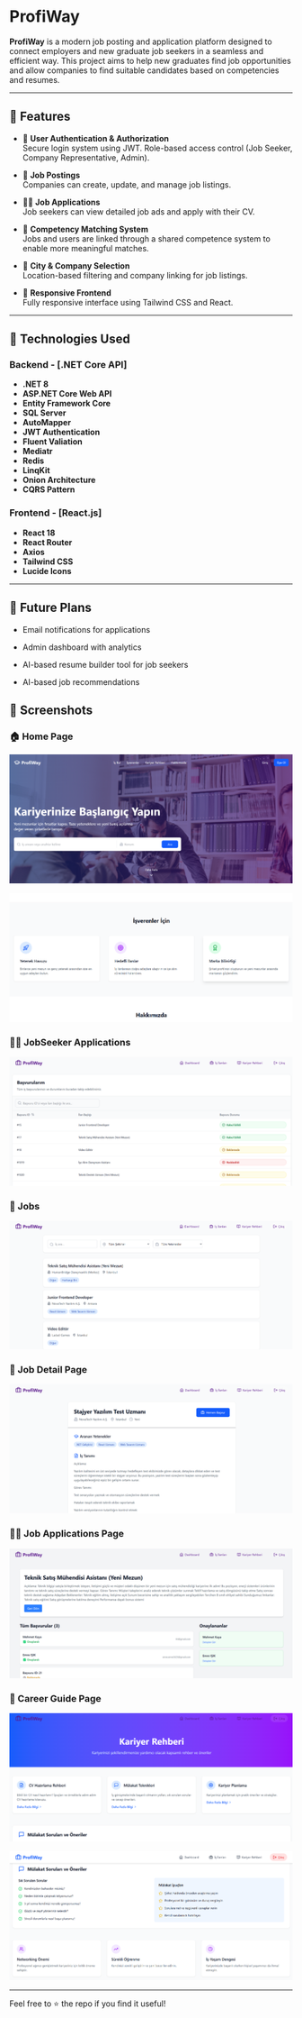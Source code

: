 # ProfiWay

**ProfiWay** is a modern job posting and application platform designed to connect employers and new graduate job seekers in a seamless and efficient way. This project aims to help new graduates find job opportunities and allow companies to find suitable candidates based on competencies and resumes.

---

## 🌟 Features

- 🔐 **User Authentication & Authorization**  
  Secure login system using JWT. Role-based access control (Job Seeker, Company Representative, Admin).

- 📄 **Job Postings**  
  Companies can create, update, and manage job listings.

- 👨‍💼 **Job Applications**  
  Job seekers can view detailed job ads and apply with their CV.

- 🎯 **Competency Matching System**  
  Jobs and users are linked through a shared competence system to enable more meaningful matches.

- 📍 **City & Company Selection**  
  Location-based filtering and company linking for job listings.

- 📱 **Responsive Frontend**  
  Fully responsive interface using Tailwind CSS and React.

---

## 🔧 Technologies Used

### Backend - [.NET Core API]

- **.NET 8**
- **ASP.NET Core Web API**
- **Entity Framework Core**
- **SQL Server**
- **AutoMapper**
- **JWT Authentication**
- **Fluent Valiation**
- **Mediatr**
- **Redis**
- **LinqKit**
- **Onion Architecture**
- **CQRS Pattern**

### Frontend - [React.js]

- **React 18**
- **React Router**
- **Axios**
- **Tailwind CSS**
- **Lucide Icons**

---

## 🎯 Future Plans

- Email notifications for applications

- Admin dashboard with analytics

- AI-based resume builder tool for job seekers

- AI-based job recommendations


## 📸 Screenshots

### 🏠 Home Page  
![Home Page](./screenshots/home1.png)

![Home Page](./screenshots/home2.png)

### 👨‍💼 JobSeeker Applications
![Applications](./screenshots/applications.png)

### 📝 Jobs 
![Jobs](./screenshots/jobs.png)

### 📝 Job Detail Page 
![Job Details](./screenshots/jobdetails.png)

### 👨‍💼 Job Applications Page
![Job Applications](./screenshots/jobapplications.png)

### 📝 Career Guide Page
![Guide](./screenshots/guide1.png)

![Guide](./screenshots/guide2.png)


---


Feel free to ⭐ the repo if you find it useful!


